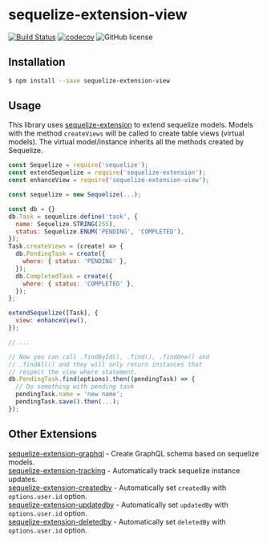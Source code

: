 # sequelize-extension-view

[![Build Status](https://travis-ci.org/gcmarques/sequelize-extension-view.svg?branch=master)](https://travis-ci.org/gcmarques/sequelize-extension-view)
[![codecov](https://codecov.io/gh/gcmarques/sequelize-extension-view/branch/master/graph/badge.svg)](https://codecov.io/gh/gcmarques/sequelize-extension-view)
![GitHub license](https://img.shields.io/github/license/gcmarques/sequelize-extension-view.svg)

## Installation
```bash
$ npm install --save sequelize-extension-view
```

## Usage

This library uses [sequelize-extension](https://www.npmjs.com/package/sequelize-extension) to extend sequelize models. Models with the method `createViews` will be called to create table views (virtual models). The virtual model/instance inherits all the methods created by Sequelize.
```javascript
const Sequelize = require('sequelize');
const extendSequelize = require('sequelize-extension');
const enhanceView = require('sequelize-extension-view');

const sequelize = new Sequelize(...);

const db = {}
db.Task = sequelize.define('task', {
  name: Sequelize.STRING(255),
  status: Sequelize.ENUM('PENDING', 'COMPLETED'),
});
Task.createViews = (create) => {
  db.PendingTask = create({
    where: { status: 'PENDING' },
  });
  db.CompletedTask = create({
    where: { status: 'COMPLETED' },
  });
};

extendSequelize([Task], {
  view: enhanceView(),
});

// ...

// Now you can call .findById(), .find(), .findOne() and 
// .findAll() and they will only return instances that 
// respect the view where statement.
db.PendingTask.find(options).then((pendingTask) => {
  // Do something with pending task
  pendingTask.name = 'new name';
  pendingTask.save().then(...);
});
```

## Other Extensions
[sequelize-extension-graphql](https://www.npmjs.com/package/sequelize-extension-graphql) - Create GraphQL schema based on sequelize models.\
[sequelize-extension-tracking](https://www.npmjs.com/package/sequelize-extension-tracking) - Automatically track sequelize instance updates.\
[sequelize-extension-createdby](https://www.npmjs.com/package/sequelize-extension-createdby) - Automatically set `createdBy` with `options.user.id` option.\
[sequelize-extension-updatedby](https://www.npmjs.com/package/sequelize-extension-updatedby) - Automatically set `updatedBy` with `options.user.id` option.\
[sequelize-extension-deletedby](https://www.npmjs.com/package/sequelize-extension-deletedby) - Automatically set `deletedBy` with `options.user.id` option.